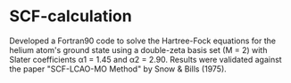 # SCF-calculation
Developed a Fortran90 code to solve the Hartree-Fock equations for the helium atom's ground state using a double-zeta basis set (M = 2) with Slater coefficients α1 = 1.45 and α2 = 2.90. Results were validated against the paper "SCF-LCAO-MO Method" by Snow &amp; Bills (1975).
